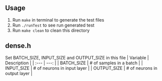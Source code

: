 ## Usage
1. Run `make` in terminal to generate the test files
2. Run `./runTest` to see run generated test
3. Run `make clean` to clean this directory

## dense.h
Set BATCH_SIZE, INPUT_SIZE and OUTPUT_SIZE in this file
| Variable | Description |
| :--- | ---: |
| BATCH_SIZE | # of samples in a batch |
| INPUT_SIZE | # of neurons in input layer | 
| OUTPUT_SIZE | # of neurons in output layer |
